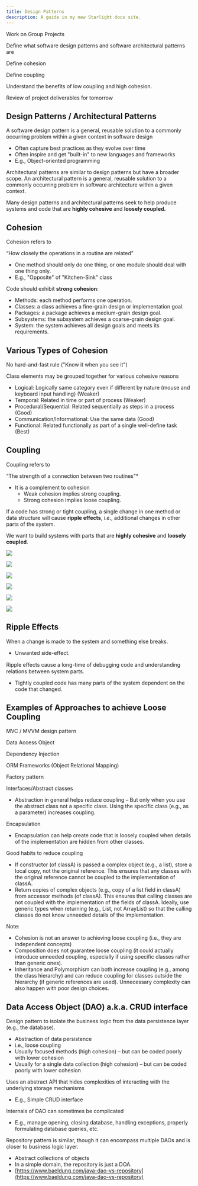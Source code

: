 ```yaml
---
title: Design Patterns
description: A guide in my new Starlight docs site.
---
```


Work on Group Projects

Define what software design patterns and software architectural patterns are

Define cohesion

Define coupling

Understand the benefits of low coupling and high cohesion.

Review of project deliverables for tomorrow

## Design Patterns / Architectural Patterns

A software design pattern is a general, reusable solution to a commonly occurring problem within a given context in software design

- Often capture best practices as they evolve over time
- Often inspire and get "built-in" to new languages and frameworks
- E.g., Object-oriented programming

Architectural patterns are similar to design patterns but have a broader scope. An architectural pattern is a general, reusable solution to a commonly occurring problem in software architecture within a given context.

Many design patterns and architectural patterns seek to help produce systems and code that are **highly cohesive** and **loosely coupled.**

## Cohesion

Cohesion refers to

“How closely the operations in a routine are related”

- One method should only do one thing, or one module should deal with one thing only.
- E.g., "Opposite" of "Kitchen-Sink" class

Code should exhibit **strong cohesion**:

- Methods: each method performs one operation.
- Classes: a class achieves a fine-grain design or implementation goal.
- Packages: a package achieves a medium-grain design goal.
- Subsystems: the subsystem achieves a coarse-grain design goal.
- System: the system achieves all design goals and meets its requirements.

## Various Types of Cohesion

No hard-and-fast rule ("Know it when you see it")

Class elements may be grouped together for various cohesive reasons

- Logical: Logically same category even if different by nature (mouse and keyboard input handling) (Weaker)
- Temporal: Related in time or part of process (Weaker)
- Procedural/Sequential: Related sequentially as steps in a process (Good)
- Communication/Informational: Use the same data (Good)
- Functional: Related functionally as part of a single well-define task (Best)

## Coupling

Coupling refers to

“The strength of a connection between two routines”\*

- It is a complement to cohesion
  - Weak cohesion implies strong coupling.
  - Strong cohesion implies loose coupling.

If a code has strong or tight coupling, a single change in one method or data structure will cause **ripple effects**, i.e., additional changes in other parts of the system.

We want to build systems with parts that are **highly cohesive** and **loosely coupled**.

![](./img/Multiplatform_Day_17_before1.png)

![](./img/Multiplatform_Day_17_before2.png)

![](./img/Multiplatform_Day_17_before3.png)

![](./img/Multiplatform_Day_17_before4.png)

![](./img/Multiplatform_Day_17_before5.png)

![](./img/Multiplatform_Day_17_before6.png)

## Ripple Effects

When a change is made to the system and something else breaks.

- Unwanted side-effect.

Ripple eﬀects cause a long-time of debugging code and understanding relations between system parts.

- Tightly coupled code has many parts of the system dependent on the code that changed.

## Examples of Approaches to achieve Loose Coupling

MVC / MVVM design pattern

Data Access Object

Dependency Injection

ORM Frameworks (Object Relational Mapping)

Factory pattern

Interfaces/Abstract classes

- Abstraction in general helps reduce coupling – But only when you use the abstract class not a specific class. Using the specific class (e.g., as a parameter) increases coupling.

Encapsulation

- Encapsulation can help create code that is loosely coupled when details of the implementation are hidden from other classes.

Good habits to reduce coupling

- If constructor (of classA) is passed a complex object (e.g., a list), store a local copy, not the original reference. This ensures that any classes with the original reference cannot be coupled to the implementation of classA.
- Return copies of complex objects (e.g., copy of a list field in classA) from accessor methods (of classA). This ensures that calling classes are not coupled with the implementation of the fields of classA. Ideally, use generic types when returning (e.g., List, not ArrayList) so that the calling classes do not know unneeded details of the implementation.

Note:

- Cohesion is not an answer to achieving loose coupling (i.e., they are independent concepts)
- Composition does not guarantee loose coupling (it could actually introduce unneeded coupling, especially if using specific classes rather than generic ones).
- Inheritance and Polymorphism can both increase coupling (e.g., among the class hierarchy) and can reduce coupling for classes outside the hierarchy (if generic references are used). Unnecessary complexity can also happen with poor design choices.

## Data Access Object (DAO) a.k.a. CRUD interface

Design pattern to isolate the business logic from the data persistence layer (e.g., the database).

- Abstraction of data persistence
- i.e., loose coupling
- Usually focused methods (high cohesion) – but can be coded poorly with lower cohesion
- Usually for a single data collection (high cohesion) – but can be coded poorly with lower cohesion

Uses an abstract API that hides complexities of interacting with the underlying storage mechanisms

- E.g., Simple CRUD interface

Internals of DAO can sometimes be complicated

- E.g., manage opening, closing database, handling exceptions, properly formulating database queries, etc.

Repository pattern is similar, though it can encompass multiple DAOs and is closer to business logic layer.

- Abstract collections of objects
- In a simple domain, the repository is just a DOA.
- [https://www.baeldung.com/java-dao-vs-repository](https://www.baeldung.com/java-dao-vs-repository)
